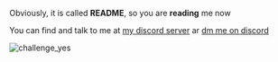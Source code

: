 Obviously, it is called **README**, so you are **reading** me now<br>

You can find and talk to me at [my discord server](https://discord.gg/GeB7bv4aHc) ar [dm me on discord](https://discord.com/users/1085081038952337508)

![challenge_yes](https://i.alexflipnote.dev/4h93guy.png)
